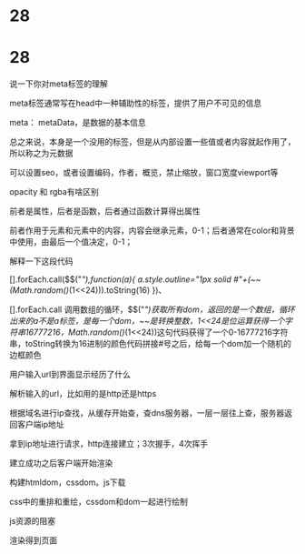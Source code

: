 # 28

# 28

说一下你对meta标签的理解

meta标签通常写在head中一种辅助性的标签，提供了用户不可见的信息

meta： metaData，是数据的基本信息

总之来说，本身是一个没用的标签，但是从内部设置一些值或者内容就起作用了，所以称之为元数据

可以设置seo，或者设置编码，作者，概览，禁止缩放，窗口宽度viewport等

opacity 和 rgba有啥区别

前者是属性，后者是函数，后者通过函数计算得出属性

前者作用于元素和元素中的内容，内容会继承元素，0-1；后者通常在color和背景中使用，由最后一个值决定，0-1；

解释一下这段代码

[].forEach.call($$("*"),function(a){ a.style.outline="1px solid #"+(~~(Math.random()*(1<<24))).toString(16) })、

[].forEach.call 调用数组的循环，$$("*")获取所有dom，返回的是一个数组，循环出来的a不是a标签，是每一个dom，~~是转换整数，1<<24是位运算获得一个字符串16777216，Math.random()*(1<<24))这句代码获得了一个0-16777216字符串，toString转换为16进制的颜色代码拼接#号之后，给每一个dom加一个随机的边框颜色

用户输入url到界面显示经历了什么

解析输入的url，比如用的是http还是https

根据域名进行ip查找，从缓存开始查，查dns服务器，一层一层往上查，服务器返回客户端ip地址

拿到ip地址进行请求，http连接建立；3次握手，4次挥手

建立成功之后客户端开始渲染

构建htmldom，cssdom。js下载

css中的重排和重绘，cssdom和dom一起进行绘制

js资源的阻塞

渲染得到页面